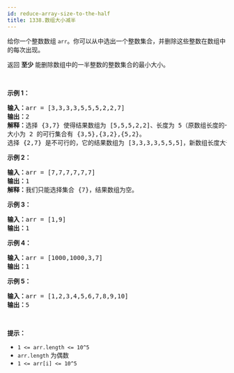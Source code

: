 ```yaml
---
id: reduce-array-size-to-the-half
title: 1338.数组大小减半
---
```

给你一个整数数组 <code>arr</code>。你可以从中选出一个整数集合，并删除这些整数在数组中的每次出现。

返回 **至少** 能删除数组中的一半整数的整数集合的最小大小。

 

**示例 1：**


<pre><strong>输入：</strong>arr = [3,3,3,3,5,5,5,2,2,7]<br/><strong>输出：</strong>2<br/><strong>解释：</strong>选择 {3,7} 使得结果数组为 [5,5,5,2,2]、长度为 5（原数组长度的一半）。<br/>大小为 2 的可行集合有 {3,5},{3,2},{5,2}。<br/>选择 {2,7} 是不可行的，它的结果数组为 [3,3,3,3,5,5,5]，新数组长度大于原数组的二分之一。<br/></pre>

**示例 2：**


<pre><strong>输入：</strong>arr = [7,7,7,7,7,7]<br/><strong>输出：</strong>1<br/><strong>解释：</strong>我们只能选择集合 {7}，结果数组为空。<br/></pre>

**示例 3：**


<pre><strong>输入：</strong>arr = [1,9]<br/><strong>输出：</strong>1<br/></pre>

**示例 4：**


<pre><strong>输入：</strong>arr = [1000,1000,3,7]<br/><strong>输出：</strong>1<br/></pre>

**示例 5：**


<pre><strong>输入：</strong>arr = [1,2,3,4,5,6,7,8,9,10]<br/><strong>输出：</strong>5<br/></pre>

 

**提示：**


- <code>1 &lt;= arr.length &lt;= 10^5</code>
- <code>arr.length</code> 为偶数
- <code>1 &lt;= arr[i] &lt;= 10^5</code>
